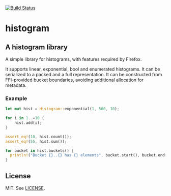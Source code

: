 [![Build Status](https://travis-ci.org/https://github.com/badboy/histogram.svg?branch=master)](https://travis-ci.org/https://github.com/badboy/histogram)

# histogram

## A histogram library

A simple library for histograms, with features required by Firefox.

It supports linear, exponential, bool and enumerated histograms.
It can be serialized to a packed and a full representation.
It can be constructed from FFI-provided bucket boundaries,
avoiding additional allocation for metadata.

### Example

```rust
let mut hist = Histogram::exponential(1, 500, 10);

for i in 1..=10 {
    hist.add(i);
}

assert_eq!(10, hist.count());
assert_eq!(55, hist.sum());

for bucket in hist.buckets() {
  println!("Bucket {}..{} has {} elements", bucket.start(), bucket.end(), bucket.count());
}
```

## License

MIT. See [LICENSE](LICENSE).
